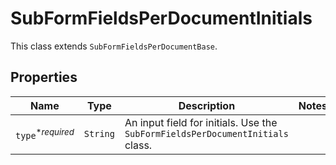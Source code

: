 

# SubFormFieldsPerDocumentInitials

This class extends `SubFormFieldsPerDocumentBase`.

## Properties

Name | Type | Description | Notes
------------ | ------------- | ------------- | -------------
| `type`<sup>*_required_</sup> | ```String``` |  An input field for initials. Use the `SubFormFieldsPerDocumentInitials` class.  |  |



